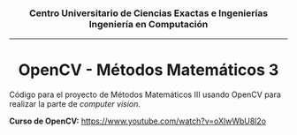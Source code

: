 <h3 align='center'>
Centro Universitario de Ciencias Exactas e Ingenierías<br>
Ingeniería en Computación
</h3>

---

<h1 align='center'>
OpenCV - Métodos Matemáticos 3
</h1>

Código para el proyecto de Métodos Matemáticos III usando OpenCV para realizar la parte de _computer vision_.

**Curso de OpenCV:** https://www.youtube.com/watch?v=oXlwWbU8l2o
